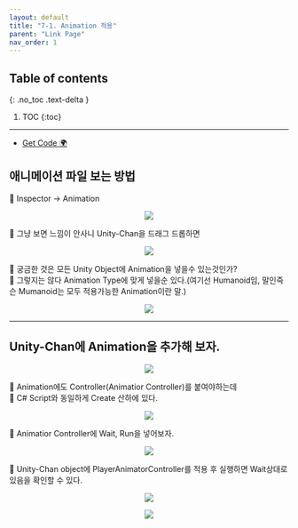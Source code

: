 ```yaml
---
layout: default
title: "7-1. Animation 적용"
parent: "Link Page"
nav_order: 1
---
```


## Table of contents
{: .no_toc .text-delta }

1. TOC
{:toc}

---

* [Get Code 🌍](https://github.com/EasyCoding-7/unity_tutorials/tree/7.1)

## 애니메이션 파일 보는 방법

👶 Inspector -> Animation

<p align="center">
  <img src="https://taehyungs-programming-blog.github.io/blog/assets/images/csharp/unity/unity-7-1.png"/>
</p>

👶 그냥 보면 느낌이 안사니 Unity-Chan을 드래그 드롭하면

<p align="center">
  <img src="https://taehyungs-programming-blog.github.io/blog/assets/images/csharp/unity/unity-7-2.png"/>
</p>

👶 궁금한 것은 모든 Unity Object에 Animation을 넣을수 있는것인가?<br>
👶 그렇지는 않다 Animation Type에 맞게 넣을순 있다.(여기선 Humanoid임, 말인즉슨 Mumanoid는 모두 적용가능한 Animation이란 말.)

<p align="center">
  <img src="https://taehyungs-programming-blog.github.io/blog/assets/images/csharp/unity/unity-7-3.png"/>
</p>

---

## Unity-Chan에 Animation을 추가해 보자.

<p align="center">
  <img src="https://taehyungs-programming-blog.github.io/blog/assets/images/csharp/unity/unity-7-4.png"/>
</p>

👶 Animation에도 Controller(Animatior Controller)를 붙여야하는데<br>
👶 C# Script와 동일하게 Create 산하에 있다.

<p align="center">
  <img src="https://taehyungs-programming-blog.github.io/blog/assets/images/csharp/unity/unity-7-6.png"/>
</p>

👶 Animatior Controller에 Wait, Run을 넣어보자.

<p align="center">
  <img src="https://taehyungs-programming-blog.github.io/blog/assets/images/csharp/unity/unity-7-5.png"/>
</p>

👶 Unity-Chan object에 PlayerAnimatorController를 적용 후 실행하면 Wait상대로 있음을 확인할 수 있다.

<p align="center">
  <img src="https://taehyungs-programming-blog.github.io/blog/assets/images/csharp/unity/unity-7-7.png"/>
</p>

<p align="center">
  <img src="https://taehyungs-programming-blog.github.io/blog/assets/images/csharp/unity/unity-7-8.png"/>
</p>

